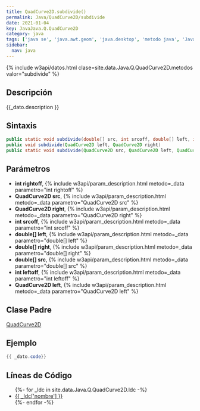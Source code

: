 ```yaml
---
title: QuadCurve2D.subdivide()
permalink: Java/QuadCurve2D/subdivide
date: 2021-01-04
key: JavaJava.Q.QuadCurve2D
category: java
tags: ['java se', 'java.awt.geom', 'java.desktop', 'metodo java', 'Java 1.2']
sidebar: 
  nav: java
---
```


{% include w3api/datos.html clase=site.data.Java.Q.QuadCurve2D.metodos valor="subdivide" %}

## Descripción
{{_dato.description }}

## Sintaxis
~~~java
public static void subdivide(double[] src, int srcoff, double[] left, int leftoff, double[] right, int rightoff)
public void subdivide(QuadCurve2D left, QuadCurve2D right)
public static void subdivide(QuadCurve2D src, QuadCurve2D left, QuadCurve2D right)
~~~

## Parámetros
* **int rightoff**,  {% include w3api/param_description.html metodo=_data parametro="int rightoff" %}
* **QuadCurve2D src**,  {% include w3api/param_description.html metodo=_data parametro="QuadCurve2D src" %}
* **QuadCurve2D right**,  {% include w3api/param_description.html metodo=_data parametro="QuadCurve2D right" %}
* **int srcoff**,  {% include w3api/param_description.html metodo=_data parametro="int srcoff" %}
* **double[] left**,  {% include w3api/param_description.html metodo=_data parametro="double[] left" %}
* **double[] right**,  {% include w3api/param_description.html metodo=_data parametro="double[] right" %}
* **double[] src**,  {% include w3api/param_description.html metodo=_data parametro="double[] src" %}
* **int leftoff**,  {% include w3api/param_description.html metodo=_data parametro="int leftoff" %}
* **QuadCurve2D left**,  {% include w3api/param_description.html metodo=_data parametro="QuadCurve2D left" %}

## Clase Padre
[QuadCurve2D](/Java/QuadCurve2D/)

## Ejemplo
~~~java
{{ _dato.code}}
~~~

## Líneas de Código
<ul>
{%- for _ldc in site.data.Java.Q.QuadCurve2D.ldc -%}
   <li>
       <a href="{{_ldc['url'] }}">{{ _ldc['nombre'] }}</a>
   </li>
{%- endfor -%}
</ul>
